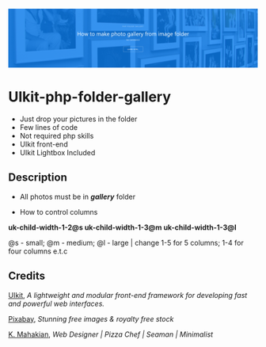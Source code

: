 [![uikit-php-folder-gallery banner](https://raw.githubusercontent.com/easterndust/UIkit-php-folder-gallery/main/header-github.png)](https://webshelf.eu/en/php-folder-gallery/)
# UIkit-php-folder-gallery
* Just drop your pictures in the folder
* Few lines of code
* Not required php skills
* UIkit front-end
* UIkit Lightbox Included

## Description

* All photos must be in ***gallery*** folder

* How to control columns

**uk-child-width-1-2@s uk-child-width-1-3@m uk-child-width-1-3@l**

@s - small; @m - medium; @l - large | change 1-5 for 5 columns; 1-4 for four columns e.t.c

## Credits

[UIkit](https://getuikit.com/), *A lightweight and modular front-end framework
for developing fast and powerful web interfaces.*

[Pixabay](https://getuikit.com/), *Stunning free images & royalty free stock*

[K. Mahakian](https://mahakian.info/), *Web Designer | Pizza Chef | Seaman | Minimalist*

